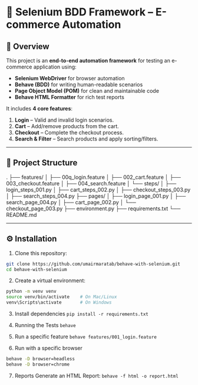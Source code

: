 # 🛒 Selenium BDD Framework – E-commerce Automation

## 📌 Overview
This project is an **end-to-end automation framework** for testing an e-commerce application using:
- **Selenium WebDriver** for browser automation
- **Behave (BDD)** for writing human-readable scenarios
- **Page Object Model (POM)** for clean and maintainable code
- **Behave HTML Formatter** for rich test reports

It includes **4 core features**:
1. **Login** – Valid and invalid login scenarios.
2. **Cart** – Add/remove products from the cart.
3. **Checkout** – Complete the checkout process.
4. **Search & Filter** – Search products and apply sorting/filters.

---

## 📂 Project Structure
.
├── features/
│ ├── 00q_login.feature
│ ├── 002_cart.feature
│ ├── 003_checkout.feature
│ ├── 004_search.feature
│ └── steps/
│ ├── login_steps_001.py
│ ├── cart_steps_002.py
│ ├── checkout_steps_003.py
│ ├── search_steps_004.py
├── pages/
│ ├── login_page_001.py
│ ├── search_page_004.py
│ ├── cart_page_002.py
│ └── checkout_page_003.py
├── environment.py
├── requirements.txt
└── README.md


---

## ⚙️ Installation

1. Clone this repository:
```bash
git clone https://github.com/umairmaratab/behave-with-selenium.git
cd behave-with-selenium
```
2. Create a virtual environment:
```bash
python -m venv venv
source venv/bin/activate    # On Mac/Linux
venv\Scripts\activate       # On Windows
```
3. Install dependencies
``` pip install -r requirements.txt ```

4. Running the Tests
``` behave ```

5. Run a specific feature
``` behave features/001_login.feature ```

6. Run with a specific browser
```bash
behave -D browser=headless
behave -D browser=chrome
```
7. Reports 
Generate an HTML Report:
``` behave -f html -o report.html ```

